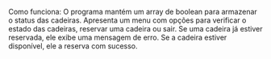 Como funciona:
O programa mantém um array de boolean para armazenar o status das cadeiras.
Apresenta um menu com opções para verificar o estado das cadeiras, reservar uma cadeira ou sair.
Se uma cadeira já estiver reservada, ele exibe uma mensagem de erro.
Se a cadeira estiver disponível, ele a reserva com sucesso.

